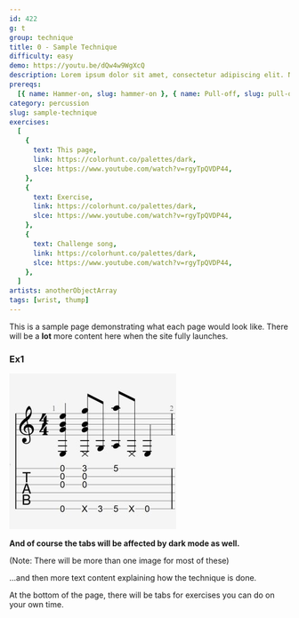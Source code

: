 ```yaml
---
id: 422
g: t
group: technique
title: 0 - Sample Technique
difficulty: easy
demo: https://youtu.be/dQw4w9WgXcQ
description: Lorem ipsum dolor sit amet, consectetur adipiscing elit. Nullam hendrerit ultricies purus, nec elementum risus vehicula a. Nunc venenatis diam odio, id tempor nibh tempus non. Fusce eget nulla ipsum. Ut aliquam at erat mattis tempus. Aenean tortor erat, pulvinar ut gravida vel, tempor sit amet nisi. Mauris nec augue tellus. Sed convallis placerat arcu at condimentum. Praesent rhoncus elit eu mi lacinia scelerisque. Suspendisse a elementum tellus, vitae ultricies nulla.
prereqs:
  [{ name: Hammer-on, slug: hammer-on }, { name: Pull-off, slug: pull-off }]
category: percussion
slug: sample-technique
exercises:
  [
    {
      text: This page,
      link: https://colorhunt.co/palettes/dark,
      slce: https://www.youtube.com/watch?v=rgyTpQVDP44,
    },
    {
      text: Exercise,
      link: https://colorhunt.co/palettes/dark,
      slce: https://www.youtube.com/watch?v=rgyTpQVDP44,
    },
    {
      text: Challenge song,
      link: https://colorhunt.co/palettes/dark,
      slce: https://www.youtube.com/watch?v=rgyTpQVDP44,
    },
  ]
artists: anotherObjectArray
tags: [wrist, thump]
---
```


This is a sample page demonstrating what each page would look like. There will be a **lot** more content here when the site fully launches.

### Ex1

<div class="tabImg">
  <img src="./exampletab.jpg" />
</div>

**And of course the tabs will be affected by dark mode as well.**

(Note: There will be more than one image for most of these)

...and then more text content explaining how the technique is done.

At the bottom of the page, there will be tabs for exercises you can do on your own time.
